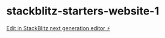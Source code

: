 # stackblitz-starters-website-1

[Edit in StackBlitz next generation editor ⚡️](https://stackblitz.com/~/github.com/MissKluck/stackblitz-starters-website-1)